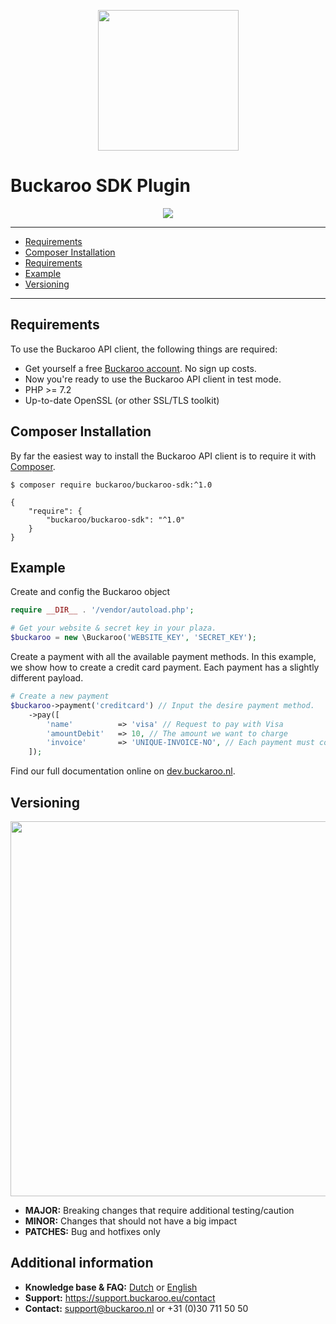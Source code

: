 <p align="center">
  <img src="https://www.buckaroo.eu/media/1372/buckaroo-news-banner2.png?anchor=center&mode=crop&width=800&height=600&rnd=131988553360000000" width="225px" position="center">
</p>

# Buckaroo SDK Plugin

<p align="center">
  <img src="https://user-images.githubusercontent.com/7081446/175256338-d51b139b-80db-44a1-a0b1-a96abda3878c.png" position="center">
</p>

---
- [Requirements](#requirements)
- [Composer Installation](#composer-installation)
- [Requirements](#requirements)
- [Example](#example)
- [Versioning](#versioning)
---

## Requirements
To use the Buckaroo API client, the following things are required:

+ Get yourself a free [Buckaroo account](https://www.buckaroo.eu/solutions/request-form). No sign up costs.
+ Now you're ready to use the Buckaroo API client in test mode.
+ PHP >= 7.2
+ Up-to-date OpenSSL (or other SSL/TLS toolkit)

## Composer Installation

By far the easiest way to install the Buckaroo API client is to require it with [Composer](http://getcomposer.org/doc/00-intro.md).

    $ composer require buckaroo/buckaroo-sdk:^1.0

    {
        "require": {
            "buckaroo/buckaroo-sdk": "^1.0"
        }
    }

## Example
Create and config the Buckaroo object

```php
require __DIR__ . '/vendor/autoload.php';

# Get your website & secret key in your plaza.
$buckaroo = new \Buckaroo('WEBSITE_KEY', 'SECRET_KEY');
```

Create a payment with all the available payment methods. In this example, we show how to create a credit card payment. Each payment has a slightly different payload.

```php
# Create a new payment
$buckaroo->payment('creditcard') // Input the desire payment method.
    ->pay([
        'name'          => 'visa' // Request to pay with Visa
        'amountDebit'   => 10, // The amount we want to charge
        'invoice'       => 'UNIQUE-INVOICE-NO', // Each payment must contain a unique invoice number
    ]);
```

Find our full documentation online on [dev.buckaroo.nl](https://dev.buckaroo.nl/).

## Versioning
<p align="left">
  <img src="https://www.buckaroo.nl/media/3212/versioning.png" width="600px" position="center">
</p>

- **MAJOR:** Breaking changes that require additional testing/caution
- **MINOR:** Changes that should not have a big impact
- **PATCHES:** Bug and hotfixes only

## Additional information
- **Knowledge base & FAQ:** [Dutch](https://www.buckaroo.nl/resources/integratie/woocommerce) or [English](https://www.buckaroo.eu/resources/integration/woocommerce)
- **Support:** https://support.buckaroo.eu/contact
- **Contact:** support@buckaroo.nl or +31 (0)30 711 50 50